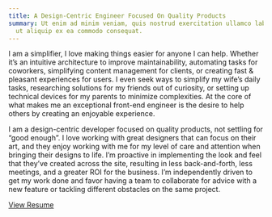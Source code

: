 ```yaml
---
title: A Design-Centric Engineer Focused On Quality Products
summary: Ut enim ad minim veniam, quis nostrud exercitation ullamco laboris nisi
  ut aliquip ex ea commodo consequat.
---
```


I am a simplifier, I love making things easier for anyone I can help. Whether it’s an intuitive architecture to improve maintainability, automating tasks for coworkers, simplifying content management for clients, or creating fast & pleasant experiences for users. I even seek ways to simplify my wife’s daily tasks, researching solutions for my friends out of curiosity, or setting up technical devices for my parents to minimize complexities. At the core of what makes me an exceptional front-end engineer is the desire to help others by creating an enjoyable experience.

I am a design-centric developer focused on quality products, not settling for “good enough”. I love working with great designers that can focus on their art, and they enjoy working with me for my level of care and attention when bringing their designs to life. I’m proactive in implementing the look and feel that they’ve created across the site, resulting in less back-and-forth, less meetings, and a greater ROI for the business. I’m independently driven to get my work done and favor having a team to collaborate for advice with a new feature or tackling different obstacles on the same project.

<div class="text-center mt-16">
  <a
    class="btn btn-primary"
    target="_new"
    href="/Tim-McKay-Resume.pdf"
  >
    View Resume
  </a>
</div>